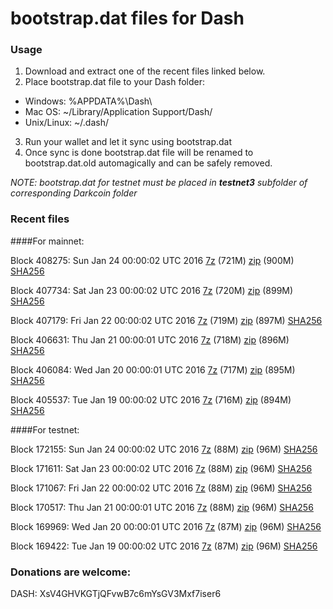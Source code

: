 # bootstrap.dat files for Dash

### Usage

1. Download and extract one of the recent files linked below.
2. Place bootstrap.dat file to your Dash folder:
 - Windows: %APPDATA%\Dash\
 - Mac OS: ~/Library/Application Support/Dash/
 - Unix/Linux: ~/.dash/
3. Run your wallet and let it sync using bootstrap.dat
4. Once sync is done bootstrap.dat file will be renamed to bootstrap.dat.old automagically and can be safely removed.

_NOTE: bootstrap.dat for testnet must be placed in **testnet3** subfolder of corresponding Darkcoin folder_

### Recent files

####For mainnet:

Block 408275: Sun Jan 24 00:00:02 UTC 2016 [7z]() (721M) [zip]() (900M) [SHA256](https://transfer.sh/qhYPa/sha256.txt)

Block 407734: Sat Jan 23 00:00:02 UTC 2016 [7z](https://transfer.sh/iD8wP/bootstrap.dat.20160123.7z) (720M) [zip](https://transfer.sh/f8KNT/bootstrap.dat.20160123.zip) (899M) [SHA256](https://transfer.sh/R30lg/sha256.txt)

Block 407179: Fri Jan 22 00:00:02 UTC 2016 [7z](https://transfer.sh/12jM8J/bootstrap.dat.20160122.7z) (719M) [zip](https://transfer.sh/UlMaA/bootstrap.dat.20160122.zip) (897M) [SHA256](https://transfer.sh/zN4Co/sha256.txt)

Block 406631: Thu Jan 21 00:00:01 UTC 2016 [7z](https://transfer.sh/LbCG/bootstrap.dat.20160121.7z) (718M) [zip](https://transfer.sh/TWW8O/bootstrap.dat.20160121.zip) (896M) [SHA256](https://transfer.sh/QCdsV/sha256.txt)

Block 406084: Wed Jan 20 00:00:01 UTC 2016 [7z]() (717M) [zip]() (895M) [SHA256](https://transfer.sh/N8X4u/sha256.txt)

Block 405537: Tue Jan 19 00:00:02 UTC 2016 [7z]() (716M) [zip](https://transfer.sh/Dp2W3/bootstrap.dat.20160119.zip) (894M) [SHA256](https://transfer.sh/ChUJa/sha256.txt)

####For testnet:

Block 172155: Sun Jan 24 00:00:02 UTC 2016 [7z](https://transfer.sh/GeBZj/bootstrap.dat.20160124.7z) (88M) [zip](https://transfer.sh/zIRcU/bootstrap.dat.20160124.zip) (96M) [SHA256](https://transfer.sh/4k7nl/sha256.txt)

Block 171611: Sat Jan 23 00:00:02 UTC 2016 [7z](https://transfer.sh/Y5GDH/bootstrap.dat.20160123.7z) (88M) [zip](https://transfer.sh/14XupN/bootstrap.dat.20160123.zip) (96M) [SHA256](https://transfer.sh/PJJEo/sha256.txt)

Block 171067: Fri Jan 22 00:00:02 UTC 2016 [7z](https://transfer.sh/FpMQS/bootstrap.dat.20160122.7z) (88M) [zip](https://transfer.sh/15ekjk/bootstrap.dat.20160122.zip) (96M) [SHA256](https://transfer.sh/Xi7Yw/sha256.txt)

Block 170517: Thu Jan 21 00:00:01 UTC 2016 [7z](https://transfer.sh/dC07O/bootstrap.dat.20160121.7z) (88M) [zip](https://transfer.sh/8B7tq/bootstrap.dat.20160121.zip) (96M) [SHA256](https://transfer.sh/lfKyH/sha256.txt)

Block 169969: Wed Jan 20 00:00:01 UTC 2016 [7z](https://transfer.sh/8Xwyx/bootstrap.dat.20160120.7z) (87M) [zip](https://transfer.sh/PHjul/bootstrap.dat.20160120.zip) (96M) [SHA256](https://transfer.sh/14fP2z/sha256.txt)

Block 169422: Tue Jan 19 00:00:02 UTC 2016 [7z](https://transfer.sh/Cz8ka/bootstrap.dat.20160119.7z) (87M) [zip](https://transfer.sh/sQ49g/bootstrap.dat.20160119.zip) (96M) [SHA256](https://transfer.sh/DcPBC/sha256.txt)

### Donations are welcome:

DASH: XsV4GHVKGTjQFvwB7c6mYsGV3Mxf7iser6
